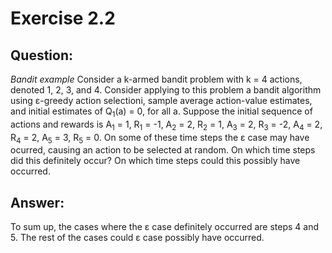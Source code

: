 # Exercise 2.2

## Question:
_Bandit example_ Consider a k-armed bandit problem with k = 4 actions, denoted 1, 2, 3, and 4.
Consider applying to this problem a bandit algorithm using ε-greedy action selectioni,
sample average action-value estimates, and initial estimates of Q<sub>1</sub>(a) = 0, for all a. Suppose
the initial sequence of actions and rewards is A<sub>1</sub> = 1, R<sub>1</sub> = -1, A<sub>2</sub> = 2, R<sub>2</sub> = 1, A<sub>3</sub> = 2, R<sub>3</sub> = -2, A<sub>4</sub> = 2, R<sub>4</sub> = 2, A<sub>5</sub> = 3, R<sub>5</sub> = 0. On some of these time steps the ε case may have ocurred, causing an action to be selected at random. On which time steps did this definitely occur? On which time steps could this possibly have occurred.

## Answer:

To sum up, the cases where the ε case definitely occurred are steps 4 and 5. The rest of the cases could ε case possibly have occurred.

